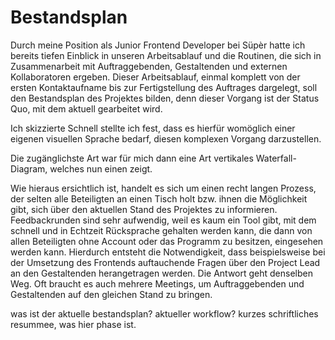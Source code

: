 # Bestandsplan

Durch meine Position als Junior Frontend Developer bei Süpèr hatte ich bereits tiefen Einblick in unseren Arbeitsablauf und die Routinen, die sich in Zusammenarbeit mit Auftraggebenden, Gestaltenden und externen Kollaboratoren ergeben. Dieser Arbeitsablauf, einmal komplett von der ersten Kontaktaufname bis zur Fertigstellung des Auftrages dargelegt, soll den Bestandsplan des Projektes bilden, denn dieser Vorgang ist der Status Quo, mit dem aktuell gearbeitet wird.

Ich skizzierte <c-external-link url="https://cloud.nadineprigann.de/index.php/s/rRd6RPSLeS4GyTJ" label="einige Varianten und Ideen."/> Schnell stellte ich fest, dass es hierfür womöglich einer eigenen visuellen Sprache bedarf, diesen komplexen Vorgang darzustellen.

<c-text-block text="Eine visuelle Sprache für komplexe Workflows finden und diesen evtl. digital erfahrbar machen. Lektuüreempfehlung: Gioriga Lupi – Observe, Collect, Draw" />

Die zugänglichste Art war für mich dann eine Art vertikales Waterfall-Diagram, welches nun einen <c-external-link url="https://cloud.nadineprigann.de/index.php/s/AxB4tEJg92Ycdtc" label="ersten Entwurf des Bestandsplanes des Workflows" /> zeigt.

Wie hieraus ersichtlich ist, handelt es sich um einen recht langen Prozess, der selten alle Beteiligten an einen Tisch holt bzw. ihnen die Möglichkeit gibt, sich über den aktuellen Stand des Projektes zu informieren. Feedbackrunden sind sehr aufwendig, weil es kaum ein Tool gibt, mit dem schnell und in Echtzeit Rücksprache gehalten werden kann, die dann von allen Beteiligten ohne Account oder das Programm zu besitzen, eingesehen werden kann. Hierdurch entsteht die Notwendigkeit, dass beispielsweise bei der Umsetzung des Frontends auftauchende Fragen über den Project Lead an den Gestaltenden herangetragen werden. Die Antwort geht denselben Weg. Oft braucht es auch mehrere Meetings, um Auftraggebenden und Gestaltenden auf den gleichen Stand zu bringen.

was ist der aktuelle bestandsplan? aktueller workflow? kurzes schriftliches resummee, was hier phase ist.

